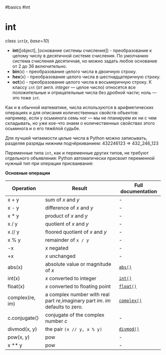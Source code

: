 #basics
#int

# int
_class_ `int`(_x_, _base=10_)


-   **int**([object], [основание системы счисления]) - преобразование к целому числу в десятичной системе счисления. По умолчанию система счисления десятичная, но можно задать любое основание от 2 до 36 включительно.
-   **bin**(x) - преобразование целого числа в двоичную строку.
-   **hex**(х) - преобразование целого числа в шестнадцатеричную строку.
-   **oct**(х) - преобразование целого числа в восьмеричную строку.
К классу `int` (от англ. _integer_ — целое число) относятся все положительные и отрицательные числа без дробной части; ноль — это тоже `int`.

Как и в обычной математике, числа используются в арифметических операциях и для описания количественных свойств объектов: например, если у осьминога семь ног — мы не планируем их ни с чем складывать, но уже кое-что знаем о количественных свойствах этого осьминога и о его тяжёлой судьбе.

Для лучшей читаемости целые числа в Python можно записывать, разделяя разряды нижним подчёркиванием: 432246123 ⇒ 432_246_123

Переменные типа `int`, как и переменные других типов, не требуют отдельного объявления: Python автоматически присвоит переменной нужный тип при операции присваивания:

**Основные операции**

Operation | Result | Full documentation
------------| ------------ | ------------
x + y | sum of _x_ and _y_ | - 
x - y | difference of _x_ and _y_ | -
x * y | product of _x_ and _y_ | -
x / y | quotient of _x_ and _y_ | -
x // y | floored quotient of _x_ and _y_| -
x % y | remainder of `x / y` | -
-x |_x_ negated | -
+x | _x_ unchanged | -
abs(x) | absolute value or magnitude of _x_ | [`abs()`](https://docs.python.org/3/library/functions.html#abs)
int(x) | _x_ converted to integer |  [`int()`](https://docs.python.org/3/library/functions.html#int "int")
float(x) | _x_ converted to floating point | [`float()`](https://docs.python.org/3/library/functions.html#float "float")
complex(re, im) | a complex number with real part _re_,imaginary part _im_. _im_ defaults to zero. | [`complex()`](https://docs.python.org/3/library/functions.html#complex "complex")
c.conjugate() | conjugate of the complex number _c_ | -
divmod(x, y) | the pair `(x // y, x % y)` | [`divmod()`](https://docs.python.org/3/library/functions.html#divmod "divmod")
pow(x, y) | pow | -
x ** y | pow | -
